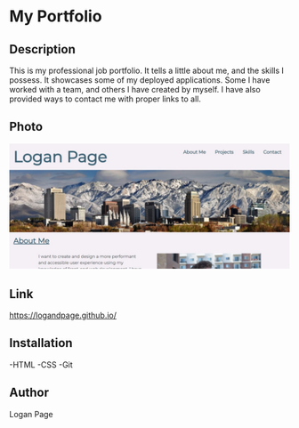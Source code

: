 # My Portfolio

## Description 
This is my professional job portfolio. It tells a little about me, and the skills I possess. It showcases some of my deployed applications. Some I have worked with a team, and others I have created by myself. I have also provided ways to contact me with proper links to all.

## Photo
![photo](images/Screenshot.jpg)

## Link
https://logandpage.github.io/

## Installation
-HTML
-CSS
-Git

## Author
Logan Page
